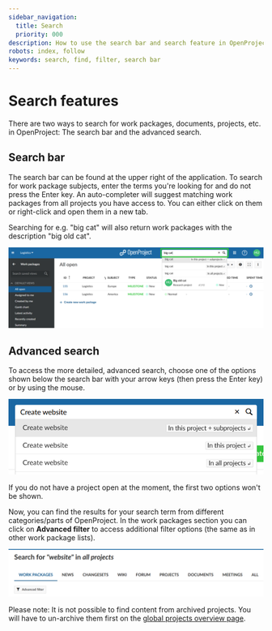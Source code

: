 ```yaml
---
sidebar_navigation:
  title: Search
  priority: 000
description: How to use the search bar and search feature in OpenProject
robots: index, follow
keywords: search, find, filter, search bar
---
```


# Search features

There are two ways to search for work packages, documents, projects, etc. in OpenProject: The search bar and the advanced search. 

## Search bar

The search bar can be found at the upper right of the application. To search for work package subjects, enter the terms you're looking for and do not press the Enter key. An auto-completer will suggest matching work packages from all projects you have access to. You can either click on them or right-click and open them in a new tab.

Searching for e.g. "big cat" will also return work packages with the description "big old cat".

![search-bar](image-20210422101143600.png)

## Advanced search

To access the more detailed, advanced search, choose one of the options shown below the search bar with your arrow keys (then press the Enter key) or by using the mouse.

![advanced-search-options](image-20210412204814858.png)

If you do not have a project open at the moment, the first two options won't be shown.

Now, you can find the results for your search term from different categories/parts of OpenProject. In the work packages section you can click on **Advanced filter** to access additional filter options (the same as in other work package lists).

![search-result-categories](image-20210412205730857.png)

Please note: It is not possible to find content from archived projects. You will have to un-archive them first on the [global projects overview page](../projects/#view-all-projects).
